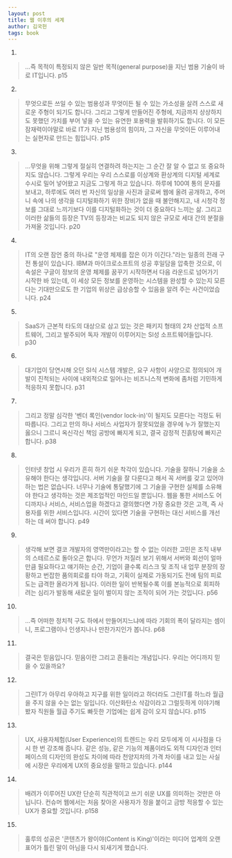 ```yaml
---
layout: post
title: 웹 이후의 세계
author: 김국헌
tags: book
---
```


1. 
> ...즉 목적이 특정되지 않은 일반 목적(general purpose)을 지닌 범용 기술이 바로 IT입니다. p15

2. 
> 무엇으로든 쓰일 수 있는 범용성과 무엇이든 될 수 있는 가소성을 살려 스스로 새로운 주형이 되기도 합니다. 그리고 그렇게 만들어진 주형에, 지금까지 상상하지도 못했던 가치를 부어 넣을 수 있는 유연한 포용력을 발휘하기도 합니다. 이 모든 잠재력이야말로 바로 IT가 지닌 범용성의 힘이자, 그 자신을 무엇이든 이루어내는 실현자로 만드는 힘입니다. p15

3. 
> ...무엇을 위해 그렇게 절실히 연결하려 하는지는 그 순간 잘 알 수 없고 또 중요하지도 않습니다. 그렇게 우리는 우리 스스로를 이상계와 환상계의 디지털 세계로 수시로 밀어 넣어왔고 지금도 그렇게 하고 있습니다. 하루에 100여 통의 문자를 보내고, 하루에도 여러 번 자신의 일상을 사진과 글로써 웹에 올려 공개하고, 주머니 속에 나의 생각을 디지털화하기 위한 장비가 없을 때 불안해지고, 내 시청각 정보를 그대로 느끼기보다 이를 디지털화하는 것이 더 중요하다 느끼는 삶. 그리고 이러한 삶들의 등장은 TV의 등장과는 비교도 되지 않은 규모로 세대 간의 분절을 가져올 것입니다. p20

4. 
> IT의 오랜 잠언 중의 하나로 "운영 체제를 잡은 이가 이긴다."라는 일종의 전래 구전 통설이 있습니다. IBM과 마이크로소프트의 성공 후일담을 압축한 것으로, 이 속설은 구글이 정보의 운영 체제를 꿈꾸기 시작하면서 다음 라운드로 넘어가기 시작한 바 있는데, 이 세상 모든 정보를 운영하는 시스템을 완성할 수 있는지 모른다는 기대만으로도 한 기업의 위상은 급상승할 수 있음을 알려 주는 사건이었습니다. p24

5. 
> SaaS가 근본적 타도의 대상으로 삼고 있는 것은 패키지 형태의 2차 산업적 소프트웨어, 그리고 발주되어 독자 개발이 이루어지는 SI성 소프트웨어들입니다. p30

6. 
> 대기업이 당연시해 오던 SI식 시스템 개발은, 요구 사항이 사양으로 정의되어 개발이 진척되는 사이에 내외적으로 일어나는 비즈니스적 변화에 좀처럼 기민하게 적응하지 못합니다. p31

7. 
> 그리고 정말 심각한 '벤더 록인(vendor lock-in)'이 될지도 모른다는 걱정도 뒤따릅니다. 그리고 만의 하나 서비스 사업자가 잘못되었을 경우에 누가 잘했는지 옳으니 그르니 옥신각신 책임 공방에 빠지게 되고, 결국 감정적 진흙탕에 빠지곤 합니다. p38

8. 
> 인터넷 창업 시 우리가 흔히 하기 쉬운 착각이 있습니다. 기술을 잘하니 기술을 소유해야 한다는 생각입니다. 서버 기술을 잘 다룬다고 해서 꼭 서버를 갖고 있어야 하는 법은 없습니다. 너무나 기술에 통달했기에 그 기술을 구현한 실체를 소유해야 한다고 생각하는 것은 제조업적인 마인드일 뿐입니다. 웹을 통한 서비스도 어디까지나 서비스, 서비스업을 하겠다고 결의했다면 가장 중요한 것은 고객, 즉 사용자를 위한 서비스입니다. 시간이 있다면 기술을 구현하는 대신 서비스를 개선하는 데 써야 합니다. p49

9. 
> 생각해 보면 결코 개발자의 영역만이라고는 할 수 없는 이러한 고민은 조직 내부의 스테르스로 돌아오곤 합니다. 무언가 저질러 보기 위해서 서버와 회선이 얼마만큼 필요하다고 얘기하는 순간, 기업이 클수록 리스크 및 조직 내 업무 분장의 장황하고 번잡한 품의회로를 타야 하고, 기획이 실제로 가동되기도 전에 팀의 피로도는 급격한 올라가게 됩니다. 이러한 일이 반복될수록 이를 본능적으로 회피하려는 심리가 발동해 새로운 일이 벌이지 않는 조직이 되어 가는 것입니다. p56

10. 
> ...즉 어떠한 정치적 구도 하에서 만들어지느냐에 따라 기회의 폭이 달라지는 셈이니, 프로그램이나 인생지나나 만찬가지인가 봅니다. p68

11. 
> 결국은 믿음입니다. 믿음이란 그리고 흔들리는 개념입니다. 우리는 어디까지 믿을 수 있을까요?

12. 
>그린IT가 아무리 우아하고 지구를 위한 일이라고 하더라도 그린IT를 하느라 월급을 주지 않을 수는 없는 일입니다. 이산화탄소 삭감이라고 그럴듯하게 이야기해 봤자 직원들 월급 주기도 빠듯한 기업에는 쉽게 감이 오지 않습니다. p115

13. 
> UX, 사용자체험(User Experience)의 트렌드는 우리 모두에게 이 시사점을 다시 한 번 강조해 줍니다. 같은 성능, 같은 기능의 제품이라도 외적 디자인과 인터페이스의 디자인의 완성도 차이에 따라 천양지차의 가격 차이를 내고 있는 사실에 시장은 우리에게 UX의 중요성을 말하고 있습니다. p144

14. 
> 배려가 이루어진 UX란 단순히 직관적이고 쓰기 쉬운 UX를 의미하는 것만은 아닙니다. 컨슈머 웹에서는 처음 찾아온 사용자가 정을 붙이고 금방 적응할 수 있는 UX가 중요할 것입니다. p158

15. 
> 훌루의 성공은 '콘텐츠가 왕이야(Content is King)'이라는 미디어 업계의 오랜 표어가 틀린 말이 아님을 다시 되새기게 했습니다.

